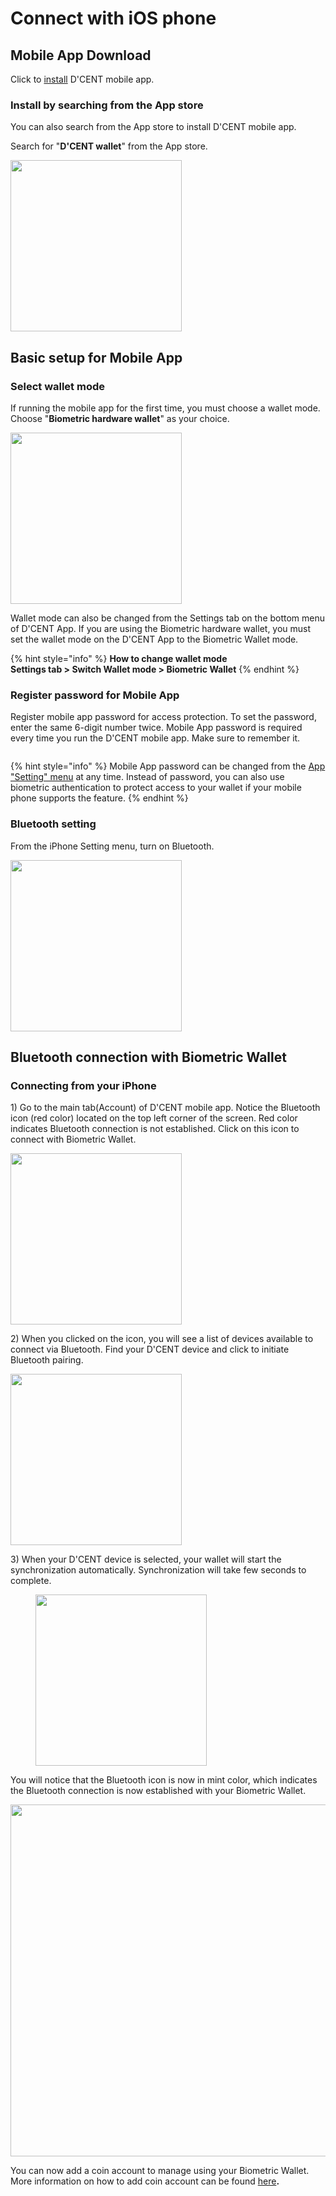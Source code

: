 # Connect with iOS phone

## Mobile App Download

Click to [install](https://apps.apple.com/kr/app/dcent-hardware-wallet/id1447206611) D'CENT mobile app.

### Install by searching from the App store

You can also search from the App store to install D'CENT mobile app.

Search for "**D'CENT wallet**" from the App store.

<div align="left">

<img src="../.gitbook/assets/아이폰eng-01.png" alt="" width="274">

</div>

## Basic setup for Mobile App

### Select wallet mode

If running the mobile app for the first time, you must choose a wallet mode. Choose "**Biometric hardware wallet**" as your choice.

<div align="left">

<img src="../.gitbook/assets/아이폰eng-02.png" alt="" width="274">

</div>

Wallet mode can also be changed from the Settings tab on the bottom menu of D'CENT App. If you are using the Biometric hardware wallet, you must set the wallet mode on the D'CENT App to the Biometric Wallet mode.&#x20;

{% hint style="info" %}
**How to change wallet mode**\
**Settings tab > Switch Wallet mode > Biometric Wallet**&#x20;
{% endhint %}

### Register password for Mobile App

Register mobile app password for access protection. To set the password, enter the same 6-digit number twice. Mobile App password is required every time you run the D'CENT mobile app. Make sure to remember it.

<figure><img src="../.gitbook/assets/아이폰eng-03.png" alt=""><figcaption></figcaption></figure>

{% hint style="info" %}
Mobile App password can be changed from the [App "Setting" menu](../mobile-app/mobile-app-setting-menu/) at any time. Instead of password, you can also use biometric authentication to protect access to your wallet if your mobile phone supports the feature.
{% endhint %}

### Bluetooth setting

From the iPhone Setting menu, turn on Bluetooth.

<div align="left">

<img src="../.gitbook/assets/아이폰eng-04.png" alt="" width="274">

</div>

## Bluetooth connection with Biometric Wallet

### Connecting from your iPhone

1\) Go to the main tab(Account) of D'CENT mobile app. Notice the Bluetooth icon (red color) located on the top left corner of the screen. Red color indicates Bluetooth connection is not established. Click on this icon to connect with Biometric Wallet.

<div align="left">

<img src="../.gitbook/assets/아이폰eng-05.png" alt="" width="274">

</div>

2\) When you clicked on the icon, you will see a list of devices available to connect via Bluetooth. Find your D'CENT device and click to initiate Bluetooth pairing.

<div align="left">

<img src="../.gitbook/assets/아이폰eng-06.png" alt="" width="274">

</div>

3\) When your D'CENT device is selected, your wallet will start the synchronization automatically. Synchronization will take few seconds to complete.&#x20;

<div align="left">

<figure><img src="../.gitbook/assets/아이폰eng-07.png" alt="" width="274"><figcaption></figcaption></figure>

</div>

You will notice that the Bluetooth icon is now in mint color, which indicates the Bluetooth connection is now established with your Biometric Wallet.

<div align="left">

<img src="../.gitbook/assets/아이폰eng-08.png" alt="" width="563">

</div>

You can now add a coin account to manage using your Biometric Wallet. More information on how to add coin account can be found [here](../mobile-app/create-account/)**.**
